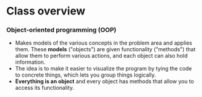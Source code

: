 # Class overview
### Object-oriented programming (OOP)
* Makes models of the various concepts in the problem area and applies them. These __models__ ("objects") are given functionality ("methods") that allow them to perform various actions, and each object can also hold information.
* The idea is to make it easier to visualize the program by tying the code to concrete things, which lets you group things logically.
* __Everything is an object__ and every object has methods that allow you to access its functionality.
